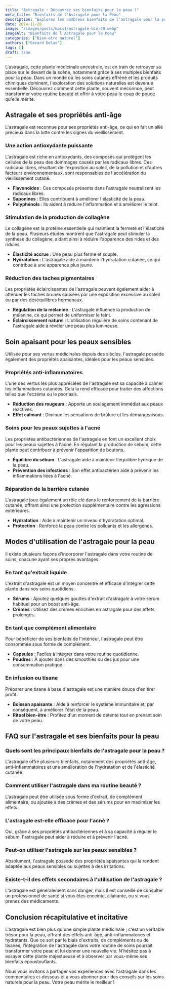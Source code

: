 ```yaml
---
title: "Astragale : Découvrez ses bienfaits pour la peau !"
meta_title: "Bienfaits de l'Astragale pour la Peau"
description: "Explorez les nombreux bienfaits de l'astragale pour la peau, son utilisation, ses vertus et plus encore."
date: 2024-11-28
image: "/images/posts/mass1/astragale-bio-40.webp"
imageAlt: "Bienfaits de l'Astragale pour la Peau"
categories: ["Bien-etre naturel"]
authors: ["Gerard Delao"]
tags: []
draft: true
---
```


L'astragale, cette plante médicinale ancestrale, est en train de retrouver sa place sur le devant de la scène, notamment grâce à ses multiples bienfaits pour la peau. Dans un monde où les soins cutanés effréné et les produits chimiques dominent, l'exploration des solutions naturelles est devenue essentielle. Découvrez comment cette plante, souvent méconnue, peut transformer votre routine beauté et offrir à votre peau le coup de pouce qu'elle mérite.

## Astragale et ses propriétés anti-âge

L'astragale est reconnue pour ses propriétés anti-âge, ce qui en fait un allié précieux dans la lutte contre les signes du vieillissement. 

### Une action antioxydante puissante

L'astragale est riche en antioxydants, des composés qui protègent les cellules de la peau des dommages causés par les radicaux libres. Ces radicaux libres, résultant de l'exposition au soleil, de la pollution et d'autres facteurs environnementaux, sont responsables de l'accélération du vieillissement cutané.

- **Flavonoïdes** : Ces composés présents dans l'astragale neutralisent les radicaux libres.
- **Saponines** : Elles contribuent à améliorer l'élasticité de la peau.
- **Polyphénols** : Ils aident à réduire l'inflammation et à améliorer le teint.

### Stimulation de la production de collagène

Le collagène est la protéine essentielle qui maintient la fermeté et l'élasticité de la peau. Plusieurs études montrent que l'astragale peut stimuler la synthèse du collagène, aidant ainsi à réduire l'apparence des rides et des ridules.

- **Élasticité accrue** : Une peau plus ferme et souple.
- **Hydratation** : L'astragale aide à maintenir l'hydratation cutanée, ce qui contribue à une apparence plus jeune.
  
### Réduction des taches pigmentaires

Les propriétés éclaircissantes de l'astragale peuvent également aider à atténuer les taches brunes causées par une exposition excessive au soleil ou par des déséquilibres hormonaux.

- **Régulation de la mélanine** : L'astragale influence la production de mélanine, ce qui permet de uniformiser le teint.
- **Éclaircissement naturel** : L'utilisation régulière de soins contenant de l'astragale aide à révéler une peau plus lumineuse.

## Soin apaisant pour les peaux sensibles

Utilisée pour ses vertus médicinales depuis des siècles, l'astragale possède également des propriétés apaisantes, idéales pour les peaux sensibles.

### Propriétés anti-inflammatoires

L'une des vertus les plus appréciées de l'astragale est sa capacité à calmer les inflammations cutanées. Cela la rend efficace pour traiter des affections telles que l'eczéma ou le psoriasis.

- **Réduction des rougeurs** : Apporte un soulagement immédiat aux peaux réactives.
- **Effet calmant** : Diminue les sensations de brûlure et les démangeaisons.

### Soins pour les peaux sujettes à l'acné

Les propriétés antibactériennes de l'astragale en font un excellent choix pour les peaux sujettes à l'acné. En régulant la production de sébum, cette plante peut contribuer à prévenir l'apparition de boutons.

- **Équilibre du sébum** : L'astragale aide à maintenir l'équilibre hydrique de la peau.
- **Prévention des infections** : Son effet antibactérien aide à prévenir les inflammations liées à l'acné.

### Réparation de la barrière cutanée

L'astragale joue également un rôle clé dans le renforcement de la barrière cutanée, offrant ainsi une protection supplémentaire contre les agressions extérieures.

- **Hydratation** : Aide à maintenir un niveau d'hydratation optimal.
- **Protection** : Renforce la peau contre les polluants et les allergènes.

## Modes d'utilisation de l'astragale pour la peau

Il existe plusieurs façons d'incorporer l'astragale dans votre routine de soins, chacune ayant ses propres avantages.

### En tant qu'extrait liquide

L'extrait d'astragale est un moyen concentré et efficace d'intégrer cette plante dans vos soins quotidiens.

- **Sérums** : Ajoutez quelques gouttes d'extrait d'astragale à votre sérum habituel pour un boost anti-âge.
- **Crèmes** : Utilisez des crèmes enrichies en astragale pour des effets prolongés.

### En tant que complément alimentaire

Pour bénéficier de ses bienfaits de l'intérieur, l'astragale peut être consommée sous forme de complément.

- **Capsules** : Faciles à intégrer dans votre routine quotidienne.
- **Poudres** : À ajouter dans des smoothies ou des jus pour une consommation pratique.

### En infusion ou tisane

Préparer une tisane à base d'astragale est une manière douce d'en tirer profit.

- **Boisson apaisante** : Aide à renforcer le système immunitaire et, par conséquent, à améliorer l'état de la peau.
- **Rituel bien-être** : Profitez d'un moment de détente tout en prenant soin de votre peau.

## FAQ sur l'astragale et ses bienfaits pour la peau

### Quels sont les principaux bienfaits de l'astragale pour la peau ?

L'astragale offre plusieurs bienfaits, notamment des propriétés anti-âge, anti-inflammatoires et une amélioration de l'hydratation et de l'élasticité cutanée.

### Comment utiliser l'astragale dans ma routine beauté ?

L'astragale peut être utilisée sous forme d'extrait, de complément alimentaire, ou ajoutée à des crèmes et des sérums pour en maximiser les effets.

### L'astragale est-elle efficace pour l'acné ?

Oui, grâce à ses propriétés antibactériennes et à sa capacité à réguler le sébum, l'astragale peut aider à réduire et à prévenir l'acné.

### Peut-on utiliser l'astragale sur les peaux sensibles ?

Absolument, l'astragale possède des propriétés apaisantes qui la rendent adaptée aux peaux sensibles ou sujettes à des irritations.

### Existe-t-il des effets secondaires à l'utilisation de l'astragale ?

L'astragale est généralement sans danger, mais il est conseillé de consulter un professionnel de santé si vous êtes enceinte, allaitante, ou si vous prenez des médicaments.

## Conclusion récapitulative et incitative

L'astragale est bien plus qu'une simple plante médicinale ; c'est un véritable trésor pour la peau, offrant des effets anti-âge, anti-inflammatoires et hydratants. Que ce soit par le biais d'extraits, de compléments ou de tisanes, l'intégration de l'astragale dans votre routine de soins pourrait transformer votre peau et lui donner une nouvelle vie. N'hésitez pas à essayer cette plante majestueuse et à observer par vous-même ses bienfaits époustouflants.

Nous vous invitons à partager vos expériences avec l'astragale dans les commentaires ci-dessous et à vous abonner pour des conseils sur les soins naturels pour la peau. Votre peau mérite le meilleur !

